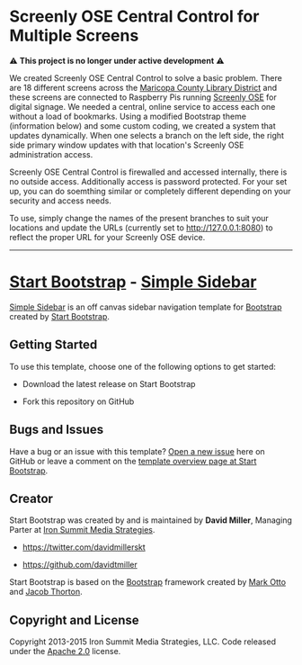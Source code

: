 # Screenly OSE Central Control for Multiple Screens

:warning: **This project is no longer under active development** :warning:

We created Screenly OSE Central Control to solve a basic problem. There are 18 different screens across the [Maricopa County Library District](http://mcldaz.org) and these screens are connected to Raspberry Pis running [Screenly OSE](https://www.screenlyapp.com/ose/) for digital signage. We needed a central, online service to access each one without a load of bookmarks. Using a modified Bootstrap theme (information below) and some custom coding, we created a system that updates dynamically. When one selects a branch on the left side, the right side primary window updates with that location's Screenly OSE administration access.



Screenly OSE Central Control is firewalled and accessed internally, there is no outside access. Additionally access is password protected. For your set up, you can do soemthing similar or completely different depending on your security and access needs.



To use, simply change the names of the present branches to suit your locations and update the URLs (currently set to http://127.0.0.1:8080) to reflect the proper URL for your Screenly OSE device.



---



# [Start Bootstrap](http://startbootstrap.com/) - [Simple Sidebar](http://startbootstrap.com/template-overviews/simple-sidebar/)



[Simple Sidebar](http://startbootstrap.com/template-overviews/simple-sidebar/) is an off canvas sidebar navigation template for [Bootstrap](http://getbootstrap.com/) created by [Start Bootstrap](http://startbootstrap.com/).



## Getting Started



To use this template, choose one of the following options to get started:

* Download the latest release on Start Bootstrap

* Fork this repository on GitHub



## Bugs and Issues



Have a bug or an issue with this template? [Open a new issue](https://github.com/IronSummitMedia/startbootstrap-simple-sidebar/issues) here on GitHub or leave a comment on the [template overview page at Start Bootstrap](http://startbootstrap.com/template-overviews/simple-sidebar/).



## Creator



Start Bootstrap was created by and is maintained by **David Miller**, Managing Parter at [Iron Summit Media Strategies](http://www.ironsummitmedia.com/).



* https://twitter.com/davidmillerskt

* https://github.com/davidtmiller



Start Bootstrap is based on the [Bootstrap](http://getbootstrap.com/) framework created by [Mark Otto](https://twitter.com/mdo) and [Jacob Thorton](https://twitter.com/fat).



## Copyright and License



Copyright 2013-2015 Iron Summit Media Strategies, LLC. Code released under the [Apache 2.0](https://github.com/IronSummitMedia/startbootstrap-simple-sidebar/blob/gh-pages/LICENSE) license.
